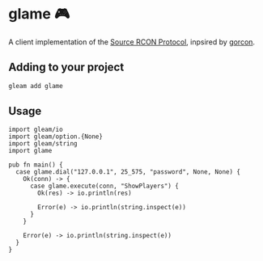 # glame 🎮

A client implementation of the [Source RCON Protocol](https://developer.valvesoftware.com/wiki/Source_RCON_Protocol),
inpsired by [gorcon](https://github.com/gorcon/rcon).

## Adding to your project

```sh
gleam add glame
```

## Usage

```gleam
import gleam/io
import gleam/option.{None}
import gleam/string
import glame

pub fn main() {
  case glame.dial("127.0.0.1", 25_575, "password", None, None) {
    Ok(conn) -> {
      case glame.execute(conn, "ShowPlayers") {
        Ok(res) -> io.println(res)

        Error(e) -> io.println(string.inspect(e))
      }
    }

    Error(e) -> io.println(string.inspect(e))
  }
}
```

